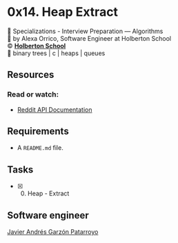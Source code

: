 # 0x14. Heap Extract
:open_file_folder: Specializations - Interview Preparation ― Algorithms  
:bust_in_silhouette: by Alexa Orrico, Software Engineer at Holberton School  
:copyright: **[Holberton School](https://www.holbertonschool.com/)**  
:bookmark: binary trees | c | heaps | queues

## Resources
### Read or watch:
* [Reddit API Documentation](https://www.reddit.com/dev/api/)

## Requirements
* A ```README.md``` file.

## Tasks
* [x] 0. Heap - Extract

## Software engineer
[Javier Andrés Garzón Patarroyo](https://www.javierandresgp.com)

